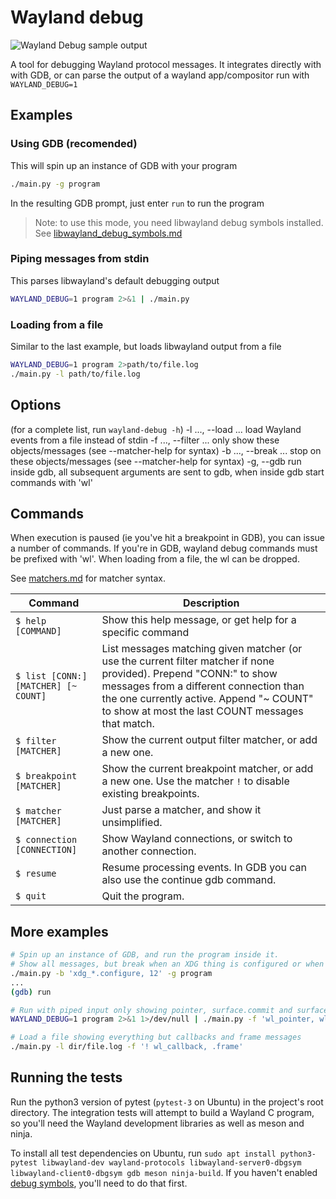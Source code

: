 # Wayland debug

![Wayland Debug sample output](https://i.imgur.com/CliJAqn.png)

A tool for debugging Wayland protocol messages. It integrates directly with with GDB, or can parse the output of a wayland app/compositor run with `WAYLAND_DEBUG=1`

## Examples

### Using GDB (recomended)
This will spin up an instance of GDB with your program
```bash
./main.py -g program
```
In the resulting GDB prompt, just enter `run` to run the program

> Note: to use this mode, you need libwayland debug symbols installed. See [libwayland_debug_symbols.md](libwayland_debug_symbols.md)

### Piping messages from stdin
This parses libwayland's default debugging output
```bash
WAYLAND_DEBUG=1 program 2>&1 | ./main.py
```

### Loading from a file
Similar to the last example, but loads libwayland output from a file
```bash
WAYLAND_DEBUG=1 program 2>path/to/file.log
./main.py -l path/to/file.log
```

## Options
(for a complete list, run `wayland-debug -h`)
-l ..., --load ...    load Wayland events from a file instead of stdin
-f ..., --filter ...  only show these objects/messages (see --matcher-help for syntax)
-b ..., --break ...   stop on these objects/messages (see --matcher-help for syntax)
-g, --gdb             run inside gdb, all subsequent arguments are sent to gdb, when inside gdb start commands with 'wl'


## Commands
When execution is paused (ie you've hit a breakpoint in GDB), you can issue a number of commands. If you're in GDB, wayland debug commands must be prefixed with 'wl'. When loading from a file, the wl can be dropped.

See [matchers.md](matchers.md) for matcher syntax.

| Command | Description |
| --- | --- |
| `$ help [COMMAND]` | Show this help message, or get help for a specific command |
| `$ list [CONN:] [MATCHER] [~ COUNT]` | List messages matching given matcher (or use the current filter matcher if none provided). Prepend "CONN:" to show messages from a different connection than the one currently active. Append "~ COUNT" to show at most the last COUNT messages that match. |
| `$ filter [MATCHER]` | Show the current output filter matcher, or add a new one. |
| `$ breakpoint [MATCHER]` | Show the current breakpoint matcher, or add a new one. Use the matcher `!` to disable existing breakpoints. |
| `$ matcher [MATCHER]` | Just parse a matcher, and show it unsimplified. |
| `$ connection [CONNECTION]` | Show Wayland connections, or switch to another connection. |
| `$ resume` | Resume processing events. In GDB you can also use the continue gdb command. |
| `$ quit` | Quit the program. |

## More examples
```bash
# Spin up an instance of GDB, and run the program inside it.
# Show all messages, but break when an XDG thing is configured or when object ID 12 is used
./main.py -b 'xdg_*.configure, 12' -g program
...
(gdb) run

# Run with piped input only showing pointer, surface.commit and surface.destroy messages
WAYLAND_DEBUG=1 program 2>&1 1>/dev/null | ./main.py -f 'wl_pointer, wl_surface.[commit, destroy]'

# Load a file showing everything but callbacks and frame messages
./main.py -l dir/file.log -f '! wl_callback, .frame'
```

## Running the tests
Run the python3 version of pytest (`pytest-3` on Ubuntu) in the project's root directory. The integration tests will attempt to build a Wayland C program, so you'll need the Wayland development libraries as well as meson and ninja.

To install all test dependencies on Ubuntu, run `sudo apt install python3-pytest libwayland-dev wayland-protocols libwayland-server0-dbgsym libwayland-client0-dbgsym gdb meson ninja-build`. If you haven't enabled [debug symbols](libwayland_debug_symbols.md), you'll need to do that first.
